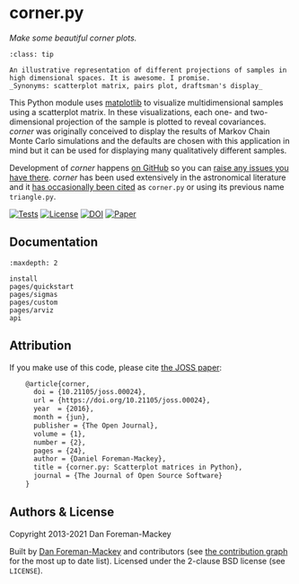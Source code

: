 # corner.py

_Make some beautiful corner plots._

```{admonition} Corner plot /ˈkôrnər plät/ (noun):
:class: tip

An illustrative representation of different projections of samples in
high dimensional spaces. It is awesome. I promise.
_Synonyms: scatterplot matrix, pairs plot, draftsman's display_
```

This Python module uses [matplotlib](https://matplotlib.org/) to visualize
multidimensional samples using a scatterplot matrix.
In these visualizations, each one- and two-dimensional projection of the
sample is plotted to reveal covariances.
_corner_ was originally conceived to display the results of Markov Chain
Monte Carlo simulations and the defaults are chosen with this application in
mind but it can be used for displaying many qualitatively different samples.

Development of _corner_ happens [on GitHub](https://github.com/dfm/corner.py) so you can [raise any issues you have there](https://github.com/dfm/corner.py/issues).
_corner_ has been used extensively in the astronomical literature and it [has occasionally been cited](https://ui.adsabs.harvard.edu/abs/2016JOSS....1...24F/citations)
as `corner.py` or using its previous name `triangle.py`.

[![Tests](https://github.com/dfm/corner.py/workflows/Tests/badge.svg?style=flat)](https://github.com/dfm/corner.py/actions)
[![License](https://img.shields.io/badge/license-BSD-blue.svg?style=flat)](https://github.com/dfm/corner.py/blob/main/LICENSE)
[![DOI](https://zenodo.org/badge/4729/dfm/corner.py.svg?style=flat)](https://zenodo.org/badge/latestdoi/4729/dfm/corner.py)
[![Paper](https://joss.theoj.org/papers/10.21105/joss.00024/status.svg?style=flat)](http://dx.doi.org/10.21105/joss.00024)

## Documentation

```{toctree}
:maxdepth: 2

install
pages/quickstart
pages/sigmas
pages/custom
pages/arviz
api
```

## Attribution

If you make use of this code, please cite [the JOSS paper](https://dx.doi.org/10.21105/joss.00024):

```tex
    @article{corner,
      doi = {10.21105/joss.00024},
      url = {https://doi.org/10.21105/joss.00024},
      year  = {2016},
      month = {jun},
      publisher = {The Open Journal},
      volume = {1},
      number = {2},
      pages = {24},
      author = {Daniel Foreman-Mackey},
      title = {corner.py: Scatterplot matrices in Python},
      journal = {The Journal of Open Source Software}
    }
```

## Authors & License

Copyright 2013-2021 Dan Foreman-Mackey

Built by [Dan Foreman-Mackey](https://github.com/dfm) and contributors (see
[the contribution graph](https://github.com/dfm/corner.py/graphs/contributors) for the most
up to date list). Licensed under the 2-clause BSD license (see `LICENSE`).
